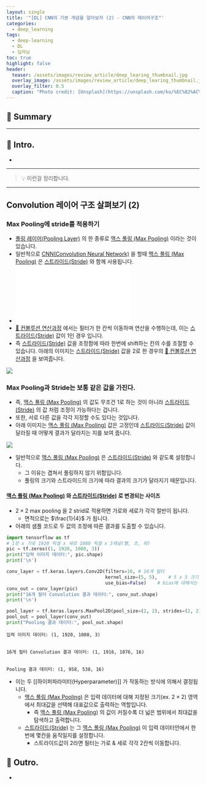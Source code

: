 ```yaml
---
layout: single
title: '"[DL] CNN의 기본 개념을 알아보자 (2) - CNN의 레이어구조"'
categories:
  - deep_learning
tags:
  - deep-learning
  - DL
  - 딥러닝
toc: true
highlight: false
header:
  teaser: /assets/images/review_article/deep_learing_thumbnail.jpg
  overlay_image: /assets/images/review_article/deep_learing_thumbnail.jpg
  overlay_filter: 0.5
  caption: "Photo credit: [Unsplash](https://unsplash.com/ko/%EC%82%AC%EC%A7%84/XJXWbfSo2f0)"
---
```


## 🚦 Summary


---

## 📌 Intro.
- 

---

> 💡 이런걸 정리합니다.


---

## Convolution  레이어 구조 살펴보기 (2)
### Max Pooling에 stride를 적용하기
- [풀링 레이어(Pooling Layer)](풀링%20레이어(Pooling%20Layer).md) 의 한 종류로 [맥스 풀링 (Max Pooling)](맥스%20풀링%20(Max%20Pooling).md) 이라는 것이 있습니다.
- 일반적으로 [CNN(Convolution Neural Network)](CNN(Convolution%20Neural%20Network).md) 을 할때 [맥스 풀링 (Max Pooling)](맥스%20풀링%20(Max%20Pooling).md) 은 [스트라이드(Stride)](스트라이드(Stride).md) 와 함께 사용됩니다.
- ![스트라이드(Stride)](스트라이드(Stride).md)
- [🤔 컨볼루션 연산과정](🤔%20컨볼루션%20연산과정.md) 에서는 필터가 한 칸씩 이동하며 연산을 수행하는데, 이는 [스트라이드(Stride)](스트라이드(Stride).md) 값이 1인 경우 입니다.
- 즉 [스트라이드(Stride)](스트라이드(Stride).md) 값을 조정함에 따라 한번에 shift하는 칸의 수를 조절할 수 있습니다. 아래의 이미지는 [스트라이드(Stride)](스트라이드(Stride).md) 값을 2로 한 경우의 [🤔 컨볼루션 연산과정](🤔%20컨볼루션%20연산과정.md) 을 보여줍니다.

![](https://i.imgur.com/xGBFiNP.png)

### Max Pooling과 Stride는 보통 같은 값을 가진다.
- 즉, [맥스 풀링 (Max Pooling)](맥스%20풀링%20(Max%20Pooling).md) 의 값도 무조건 1로 하는 것이 아니라 [스트라이드(Stride)](스트라이드(Stride).md) 의 값 처럼 조정이 가능하다는 겁니다.
- 또한, 서로 다른 값을 각각 지정할 수도 있다는 것입니다.
- 아래 이미지는 [맥스 풀링 (Max Pooling)](맥스%20풀링%20(Max%20Pooling).md) 값은 고정인데 [스트라이드(Stride)](스트라이드(Stride).md) 값이 달라질 때 어떻게 결과가 달라지는 지를 보여 줍니다.

![](https://i.imgur.com/idYaZ8I.png)

- 일반적으로 [맥스 풀링 (Max Pooling)](맥스%20풀링%20(Max%20Pooling).md) 은 [스트라이드(Stride)](스트라이드(Stride).md) 와 같도록 설정합니다.
	- 그 이유는 겹쳐서 풀링하지 않기 위함입니다.
	- 풀링의 크기와 스트라이드의 크기에 따라 결과의 크기가 달라지기 때문입니다.

#### [맥스 풀링 (Max Pooling)](맥스%20풀링%20(Max%20Pooling).md) 와 [스트라이드(Stride)](스트라이드(Stride).md) 로 변경되는 사이즈
- $2 \times 2$ max pooling 을 2 strid로 적용하면 가로와 세로가 각각 절반이 됩니다.
	- 면적으로는 $\frac{1}{4}$  가 됩니다.
- 아래의 샘플 코드로 두 값의 조정에 따른 결과를 도출할 수 있습니다.

```python
import tensorflow as tf
# 1장 x 가로 1920 픽셀 x 세로 1080 픽셀 x 3채널(빨, 초, 파)
pic = tf.zeros((1, 1920, 1080, 3))
print("입력 이미지 데이터:", pic.shape)
print('\n')

conv_layer = tf.keras.layers.Conv2D(filters=16, # 16개 필터
                                    kernel_size=(5, 5),    # 5 x 5 크기
                                    use_bias=False)    # bias에 대해서는 여기서는 설명하지 않습니다.
conv_out = conv_layer(pic)
print("16개 필터 Convolution 결과 데이터:", conv_out.shape)
print('\n')

pool_layer = tf.keras.layers.MaxPool2D(pool_size=(2, 2), strides=(2, 2))
pool_out = pool_layer(conv_out)
print("Pooling 결과 데이터:", pool_out.shape)
```
```
입력 이미지 데이터: (1, 1920, 1080, 3)


16개 필터 Convolution 결과 데이터: (1, 1916, 1076, 16)


Pooling 결과 데이터: (1, 958, 538, 16)
```

- 이는 두 [[하이퍼파라미터(Hyperparameter)]] 가 작동하는 방식에 의해서 결정됩니다.
	- [맥스 풀링 (Max Pooling)](맥스%20풀링%20(Max%20Pooling).md) 은 입력 데이터에 대해 지정된 크기(ex. $2\times 2$) 영역에서 최대값을 선택해 대표값으로 출력하는 역할입니다.
		- 즉 [맥스 풀링 (Max Pooling)](맥스%20풀링%20(Max%20Pooling).md) 의 값이 커질수록 더 넓은 범위에서 최대값을 탐색하고 출력합니다.
	- [스트라이드(Stride)](스트라이드(Stride).md) 는 그 [맥스 풀링 (Max Pooling)](맥스%20풀링%20(Max%20Pooling).md) 이 입력 데이터안에서 한번에 몇칸을 움직일지를 설정합니다.
		- 스트라이드값이 2라면 필터는 가로 & 세로 각각 2칸씩 이동합니다.



## 🎈 Outro.
- 
